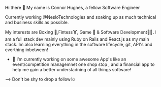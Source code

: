   Hi there 👋 My name is Connor Hughes, a fellow Software Engineer 

Currently working @NesloTechnologies and soaking up as much technical and business skills as possible.

My interests are Boxing 🥊,Fintess🏋️‍, Game 🎲 & Software Development👨‍💻.
I am a full stack dev mainly using Ruby on Rails and React.js as my main stack. Im also learning everything in the software lifecycle, git, API's and everthing inbetween!

- 🔭 I’m currently working on some awesome App's like an event/competition managemnet one shop stop , and a financial app to help me gain a better understadning of all things software!

--> Don't be shy to drop a follow!✩
